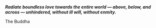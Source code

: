 _**Radiate boundless love towards the entire world — above, below, and across — unhindered, without ill will, without enmity.**_

The Buddha
